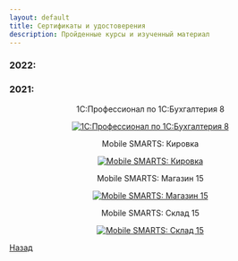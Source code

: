 ```yaml
---
layout: default
title: Сертификаты и удостоверения
description: Пройденные курсы и изученный материал
---
```

### 2022:

### 2021:
<div style="text-align: center;">
  <p style="font-weight: normal;">1С:Профессионал по 1С:Бухгалтерия 8</p>
</div>
<div style="display: flex; justify-content: center;">
  <a href="https://i.ibb.co/YhRbdM2/Screenshot-4.png">
    <img src="https://i.ibb.co/YhRbdM2/Screenshot-4.png" alt="1С:Профессионал по 1С:Бухгалтерия 8" border="0"/>
  </a>
</div>
<div style="text-align: center;">
  <p style="font-weight: normal;">Mobile SMARTS: Кировка</p>
</div>
<div style="display: flex; justify-content: center;">
  <a href="https://i.ibb.co/kc8MPkb/Screenshot-6.png">
    <img src="https://i.ibb.co/kc8MPkb/Screenshot-6.png" alt="Mobile SMARTS: Кировка" border="0"/>
  </a>
</div>
<div style="text-align: center;">
  <p style="font-weight: normal;">Mobile SMARTS: Магазин 15</p>
</div>
<div style="display: flex; justify-content: center;">
  <a href="https://i.ibb.co/RBgWMw4/Screenshot-7.png">
    <img src="https://i.ibb.co/RBgWMw4/Screenshot-7.png" alt="Mobile SMARTS: Магазин 15" border="0"/>
  </a>
</div>
<div style="text-align: center;">
  <p style="font-weight: normal;">Mobile SMARTS: Склад 15</p>
</div>
<div style="display: flex; justify-content: center;">
  <a href="https://i.ibb.co/61KrJ3f/Screenshot-8.png">
    <img src="https://i.ibb.co/61KrJ3f/Screenshot-8.png" alt="Mobile SMARTS: Склад 15" border="0"/>
  </a>
</div>




[Назад](./)
